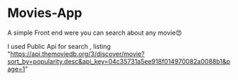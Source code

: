 # Movies-App

A simple Front end were you can search about any movie😍

I used Public Api for search , listing "https://api.themoviedb.org/3/discover/movie?sort_by=popularity.desc&api_key=04c35731a5ee918f014970082a0088b1&page=1"
